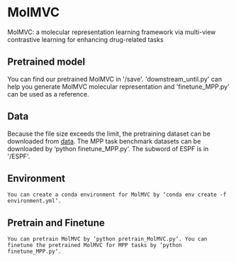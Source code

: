 # MolMVC
MolMVC: a molecular representation learning framework via multi-view contrastive learning for enhancing drug-related tasks

## Pretrained model
You can find our pretrained MolMVC in '/save'. 
'downstream_until.py' can help you generate MolMVC molecular representation and 'finetune_MPP.py' can be used as a reference. 


## Data
Because the file size exceeds the limit, the pretraining dataset can be downloaded from [data](https://drive.google.com/file/d/1fws4GavSfXMlEdh_fV7oTsUSyhSM2lRD/view?usp=sharing). The MPP task benchmark datasets can be downloaded by ‘python finetune_MPP.py‘. The subword of ESPF is in '/ESPF'.


## Environment
`You can create a conda environment for MolMVC by ‘conda env create -f environment.yml‘.`


## Pretrain and Finetune

`You can pretrain MolMVC by ‘python pretrain_MolMVC.py‘. You can finetune the pretrained MolMVC for MPP tasks by ‘python finetune_MPP.py‘.`

